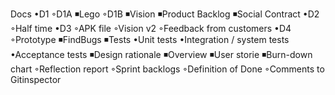 Docs
    •D1
        ◦D1A
            ◾Lego
        ◦D1B
            ◾Vision
            ◾Product Backlog
            ◾Social Contract
    •D2
        ◦Half time
    •D3
        ◦APK file
        ◦Vision v2
        ◦Feedback from customers
    •D4
        ◦Prototype
            ◾FindBugs
            ◾Tests
                •Unit tests
                •Integration / system tests
                •Acceptance tests
            ◾Design rationale
            ◾Overview
            ◾User storie
            ◾Burn-down chart
        ◦Reflection report
        ◦Sprint backlogs
        ◦Definition of Done
        ◦Comments to Gitinspector


